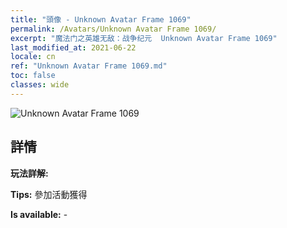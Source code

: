 ```yaml
---
title: "頭像 - Unknown Avatar Frame 1069"
permalink: /Avatars/Unknown Avatar Frame 1069/
excerpt: "魔法门之英雄无敌：战争纪元  Unknown Avatar Frame 1069"
last_modified_at: 2021-06-22
locale: cn
ref: "Unknown Avatar Frame 1069.md"
toc: false
classes: wide
---
```

 ![Unknown Avatar Frame 1069](/images/a/avatarFrame_69.png)

## 詳情

 **玩法詳解:**  

 **Tips:** 參加活動獲得 

 **Is available:**  - 


